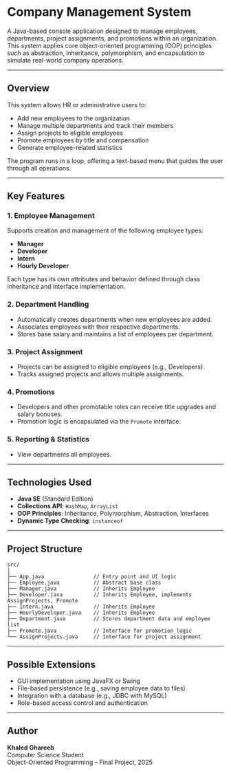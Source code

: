 # Company Management System

A Java-based console application designed to manage employees, departments, project assignments, and promotions within an organization. This system applies core object-oriented programming (OOP) principles such as abstraction, inheritance, polymorphism, and encapsulation to simulate real-world company operations.

---

## Overview

This system allows HR or administrative users to:
- Add new employees to the organization
- Manage multiple departments and track their members
- Assign projects to eligible employees
- Promote employees by title and compensation
- Generate employee-related statistics

The program runs in a loop, offering a text-based menu that guides the user through all operations.

---

## Key Features

### 1. Employee Management
Supports creation and management of the following employee types:
- **Manager**
- **Developer**
- **Intern**
- **Hourly Developer**

Each type has its own attributes and behavior defined through class inheritance and interface implementation.

### 2. Department Handling
- Automatically creates departments when new employees are added.
- Associates employees with their respective departments.
- Stores base salary and maintains a list of employees per department.

### 3. Project Assignment
- Projects can be assigned to eligible employees (e.g., Developers).
- Tracks assigned projects and allows multiple assignments.

### 4. Promotions
- Developers and other promotable roles can receive title upgrades and salary bonuses.
- Promotion logic is encapsulated via the `Promote` interface.

### 5. Reporting & Statistics
- View  departments all employees.


---

## Technologies Used

- **Java SE** (Standard Edition)
- **Collections API**: `HashMap`, `ArrayList`
- **OOP Principles**: Inheritance, Polymorphism, Abstraction, Interfaces
- **Dynamic Type Checking**: `instanceof`

---

## Project Structure

```
src/
│
├── App.java                // Entry point and UI logic
├── Employee.java           // Abstract base class
├── Manager.java            // Inherits Employee
├── Developer.java          // Inherits Employee, implements AssignProjects, Promote
├── Intern.java             // Inherits Employee
├── HourlyDeveloper.java    // Inherits Employee
├── Department.java         // Stores department data and employee list
├── Promote.java            // Interface for promotion logic
└── AssignProjects.java     // Interface for project assignment
```

---


## Possible Extensions

- GUI implementation using JavaFX or Swing
- File-based persistence (e.g., saving employee data to files)
- Integration with a database (e.g., JDBC with MySQL)
- Role-based access control and authentication

---

## Author

**Khaled Ghareeb**  
Computer Science Student  
Object-Oriented Programming – Final Project, 2025
